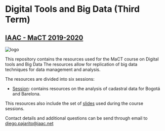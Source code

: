 # Digital Tools and Big Data (Third Term)
## [IAAC - MaCT 2019-2020](http://www.iaacblog.com/programs/courses/mact/2019-2020-mact01/)

![logo](https://media.licdn.com/dms/image/C4E0BAQGDDvyorp8M6Q/company-logo_200_200/0?e=2159024400&v=beta&t=ZSxK1Y4I4htBiv9tQDuxubRkYHr3Y12g55jhvGiyYKU)

This repository contains the resources used for the MaCT course on Digital tools and Big Data
The resources allow for replication of big data techniques for data management and analysis.

The resources are divided into six sessions:
* [Session](session1): contains resources on the analysis of cadastral data for Bogotá and Barelona.

This resources also include the set of [slides](slides) used during the course sessions.

Contact details and additional questions can be send through email to diego.pajarito@iaac.net 